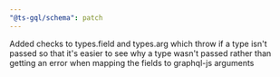 ```yaml
---
"@ts-gql/schema": patch
---
```


Added checks to types.field and types.arg which throw if a type isn't passed so that it's easier to see why a type wasn't passed rather than getting an error when mapping the fields to graphql-js arguments

